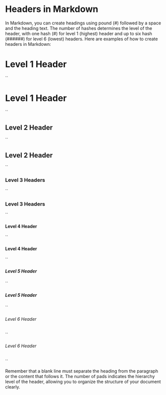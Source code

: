 # Headers in Markdown

In Markdown, you can create headings using pound (#) followed by a space and the heading text. The number of hashes determines the level of the header, with one hash (#) for level 1 (highest) header and up to six hash (######) for level 6 (lowest) headers. Here are examples of how to create headers in Markdown:

# Level 1 Header
``
# Level 1 Header
``

## Level 2 Header
``
## Level 2 Header
``

### Level 3 Headers
``
### Level 3 Headers
``

#### Level 4 Header
``
#### Level 4 Header
``

##### Level 5 Header
``
##### Level 5 Header
``

###### Level 6 Header
``
###### Level 6 Header
``

Remember that a blank line must separate the heading from the paragraph or the content that follows it. The number of pads indicates the hierarchy level of the header, allowing you to organize the structure of your document clearly.
